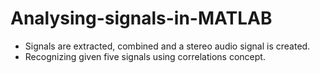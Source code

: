 # Analysing-signals-in-MATLAB
* Signals are extracted, combined and a stereo audio signal is created.
* Recognizing given five signals using correlations concept.
